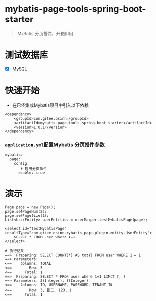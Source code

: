 # mybatis-page-tools-spring-boot-starter
> MyBatis 分页插件，开箱即用

# 测试数据库
- [x] MySQL

# 快速开始
- 在已经集成Mybatis项目中引入以下依赖

```
<dependency>
    <groupId>com.gitee.osinn</groupId>
    <artifactId>mybatis-page-tools-spring-boot-starter</artifactId>
    <version>1.0.1</version>
</dependency>
```

### `application.yml`配置Mybatis 分页插件参数
```
mybatis:
  page:
    config:
       # 启用分页插件
      enable: true
```

# 演示
```
Page page = new Page();
page.setPageNum(2);
page.setPageSize(2);
List<UserEntity> userEntities = userMapper.testMybatisPage(page);

<select id="testMybatisPage" resultType="com.gitee.osinn.mybatis.page.plugin.entity.UserEntity">
    SELECT * FROM user where 1=1
</select>
    
# 执行结果
==>  Preparing: SELECT COUNT(*) AS total FROM user WHERE 1 = 1
==> Parameters: 
<==    Columns: TOTAL
<==        Row: 3
<==      Total: 1
==>  Preparing: SELECT * FROM user where 1=1 LIMIT ?, ?
==> Parameters: 2(Integer), 2(Integer)
<==    Columns: ID, USERNAME, PASSWORD, TENANT_ID
<==        Row: 3, 张三, 123, 1
<==      Total: 1
```